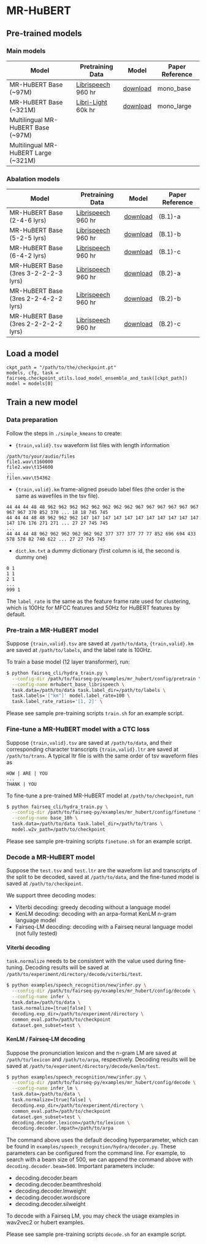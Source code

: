 # MR-HuBERT

## Pre-trained models

### Main models
Model | Pretraining Data | Model | Paper Reference
|---|---|---|---
MR-HuBERT Base (~97M) | [Librispeech](http://www.openslr.org/12) 960 hr | [download](https://dl.fbaipublicfiles.com/mrhubert/mono_base/mrhubert_mono_base.pt) |  mono\_base
MR-HuBERT Base (~321M) | [Libri-Light](https://github.com/facebookresearch/libri-light) 60k hr | [download](https://dl.fbaipublicfiles.com/mrhubert/mono_large/mrhubert_mono_large.pt) |  mono\_large
Multilingual MR-HuBERT Base (~97M) | 
Multilingual MR-HuBERT Large (~321M) | 


### Abalation models
Model | Pretraining Data | Model | Paper Reference
|---|---|---|---
MR-HuBERT Base (2-4-6 lyrs) | [Librispeech](http://www.openslr.org/12) 960 hr | [download](https://dl.fbaipublicfiles.com/mrhubert/b1-a/b1-a.pt) | (B.1)-a
MR-HuBERT Base (5-2-5 lyrs) | [Librispeech](http://www.openslr.org/12) 960 hr | [download](https://dl.fbaipublicfiles.com/mrhubert/b1-b/b1-b.pt) | (B.1)-b
MR-HuBERT Base (6-4-2 lyrs) | [Librispeech](http://www.openslr.org/12) 960 hr | [download](https://dl.fbaipublicfiles.com/mrhubert/b1-c/b1-c.pt) | (B.1)-c
MR-HuBERT Base (3res 3-2-2-2-3 lyrs) | [Librispeech](http://www.openslr.org/12) 960 hr | [download](https://dl.fbaipublicfiles.com/mrhubert/b2-a/b2-a.pt) | (B.2)-a
MR-HuBERT Base (3res 2-2-4-2-2 lyrs) | [Librispeech](http://www.openslr.org/12) 960 hr | [download](https://dl.fbaipublicfiles.com/mrhubert/b2-b/b2-b.pt) | (B.2)-b
MR-HuBERT Base (3res 2-2-2-2-2 lyrs) | [Librispeech](http://www.openslr.org/12) 960 hr | [download](https://dl.fbaipublicfiles.com/mrhubert/b2-c/b2-c.pt) | (B.2)-c

## Load a model
```
ckpt_path = "/path/to/the/checkpoint.pt"
models, cfg, task = fairseq.checkpoint_utils.load_model_ensemble_and_task([ckpt_path])
model = models[0]
```

## Train a new model

### Data preparation

Follow the steps in `./simple_kmeans` to create:
- `{train,valid}.tsv` waveform list files with length information
```
/path/to/your/audio/files
file1.wav\t160000
file2.wav\t154600
...
filen.wav\t54362
```
- `{train,valid}.km` frame-aligned pseudo label files (the order is the same as wavefiles in the tsv file).
```
44 44 44 48 48 962 962 962 962 962 962 962 962 967 967 967 967 967 967 967 967 370 852 370 ... 18 18 745 745
44 44 44 48 48 962 962 962 147 147 147 147 147 147 147 147 147 147 147 147 176 176 271 271 ... 27 27 745 745
...
44 44 44 48 962 962 962 962 962 962 377 377 377 77 77 852 696 694 433 578 578 82 740 622 ... 27 27 745 745
```
- `dict.km.txt` a dummy dictionary (first column is id, the second is dummy one)
```
0 1
1 1
2 1
...
999 1
```

The `label_rate` is the same as the feature frame rate used for clustering,
which is 100Hz for MFCC features and 50Hz for HuBERT features by default.

### Pre-train a MR-HuBERT model

Suppose `{train,valid}.tsv` are saved at `/path/to/data`, `{train,valid}.km`
are saved at `/path/to/labels`, and the label rate is 100Hz.

To train a base model (12 layer transformer), run:
```sh
$ python fairseq_cli/hydra_train.py \
  --config-dir /path/to/fairseq-py/examples/mr_hubert/config/pretrain \
  --config-name mrhubert_base_librispeech \
  task.data=/path/to/data task.label_dir=/path/to/labels \
  task.labels='["km"]' model.label_rate=100 \
  task.label_rate_ratios='[1, 2]' \
```

Please see sample pre-training scripts `train.sh` for an example script.

### Fine-tune a MR-HuBERT model with a CTC loss

Suppose `{train,valid}.tsv` are saved at `/path/to/data`, and their
corresponding character transcripts `{train,valid}.ltr` are saved at
`/path/to/trans`. A typical ltr file is with the same order of tsv waveform files as 
```
HOW | ARE | YOU
...
THANK | YOU
```

To fine-tune a pre-trained MR-HuBERT model at `/path/to/checkpoint`, run
```sh
$ python fairseq_cli/hydra_train.py \
  --config-dir /path/to/fairseq-py/examples/mr_hubert/config/finetune \
  --config-name base_10h \
  task.data=/path/to/data task.label_dir=/path/to/trans \
  model.w2v_path=/path/to/checkpoint
```

Please see sample pre-training scripts `finetune.sh` for an example script.

### Decode a MR-HuBERT model

Suppose the `test.tsv` and `test.ltr` are the waveform list and transcripts of
the split to be decoded, saved at `/path/to/data`, and the fine-tuned model is
saved at `/path/to/checkpoint`. 


We support three decoding modes:
- Viterbi decoding: greedy decoding without a language model
- KenLM decoding: decoding with an arpa-format KenLM n-gram language model
- Fairseq-LM deocding: decoding with a Fairseq neural language model (not fully tested)


#### Viterbi decoding

`task.normalize` needs to be consistent with the value used during fine-tuning.
Decoding results will be saved at
`/path/to/experiment/directory/decode/viterbi/test`.

```sh
$ python examples/speech_recognition/new/infer.py \
  --config-dir /path/to/fairseq-py/examples/mr_hubert/config/decode \
  --config-name infer \
  task.data=/path/to/data \
  task.normalize=[true|false] \
  decoding.exp_dir=/path/to/experiment/directory \
  common_eval.path=/path/to/checkpoint
  dataset.gen_subset=test \
```

#### KenLM / Fairseq-LM decoding

Suppose the pronunciation lexicon and the n-gram LM are saved at
`/path/to/lexicon` and `/path/to/arpa`, respectively. Decoding results will be
saved at `/path/to/experiment/directory/decode/kenlm/test`.

```sh
$ python examples/speech_recognition/new/infer.py \
  --config-dir /path/to/fairseq-py/examples/mr_hubert/config/decode \
  --config-name infer_lm \
  task.data=/path/to/data \
  task.normalize=[true|false] \
  decoding.exp_dir=/path/to/experiment/directory \
  common_eval.path=/path/to/checkpoint
  dataset.gen_subset=test \
  decoding.decoder.lexicon=/path/to/lexicon \
  decoding.decoder.lmpath=/path/to/arpa
```

The command above uses the default decoding hyperparameter, which can be found
in `examples/speech_recognition/hydra/decoder.py`. These parameters can be
configured from the command line. For example, to search with a beam size of
500, we can append the command above with `decoding.decoder.beam=500`.
Important parameters include:
- decoding.decoder.beam
- decoding.decoder.beamthreshold
- decoding.decoder.lmweight
- decoding.decoder.wordscore
- decoding.decoder.silweight

To decode with a Fairseq LM, you may check the usage examples in wav2vec2 or hubert examples.

Please see sample pre-training scripts `decode.sh`  for an example script.
